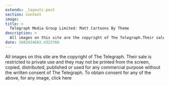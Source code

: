 ```yaml
--- 
extends: _layouts.post 
section: content 
image:  
title: > 
  Telegraph Media Group Limited: Matt Cartoons By Theme 
description: > 
  All images on this site are the copyright of The Telegraph.Their sale is restricted to private use and they may not be printed from the screen, copied, distributed, published or used for any commercial purpose without the written consent of The Telegraph.To obtain consent for any of the above, for any image, click here 
date: 1602434602.4323766 
--- 
```

All images on this site are the copyright of The Telegraph. Their sale is restricted to private use and they may not be printed from the screen, copied, distributed, published or used for any commercial purpose without the written consent of The Telegraph. To obtain consent for any of the above, for any image, click here